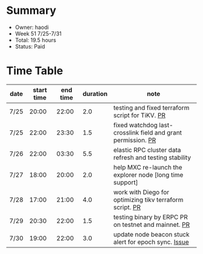 # Summary
* Owner: haodi
* Week 51 7/25-7/31
* Total:  19.5 hours
* Status: Paid

# Time Table
| date  | start time  | end time | duration  |  note |
|---|---|---|---|---|
| 7/25 | 20:00 | 22:00 | 2.0 | testing and fixed terraform script for TiKV. [PR](https://github.com/harmony-one/elastic-rpc-infra/pull/2) |
| 7/25 | 22:00 | 23:30 | 1.5 | fixed watchdog last-crosslink field and grant permission. [PR](https://github.com/harmony-one/watchdog-frontend/pull/3) |
| 7/26 | 22:00 | 03:30 | 5.5 | elastic RPC cluster data refresh and testing stability |
| 7/27 | 18:00 | 20:00 | 2.0 | help MXC re-launch the explorer node [long time support] |
| 7/28 | 17:00 | 21:00 | 4.0 | work with Diego for optimizing tikv terraform script. [PR](https://github.com/harmony-one/elastic-rpc-infra/pull/2) |
| 7/29 | 20:30 | 22:00 | 1.5 | testing binary by ERPC PR on testnet and mainnet. [PR](https://github.com/harmony-one/harmony/pull/4149) |
| 7/30 | 19:00 | 22:00 | 3.0 | update node beacon stuck alert for epoch sync. [Issue](https://github.com/harmony-one/watchdog/issues/62) |